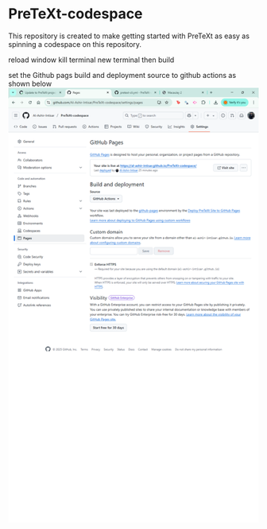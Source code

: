 # PreTeXt-codespace
This repository is created to make getting started with PreTeXt as easy as spinning a codespace on this repository. 


reload window
kill terminal 
new terminal
then build 


set the Github pags build and deployment source to github actions as shown below
![alt text](image.png)

